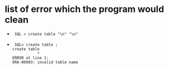 # list of error which the program would clean


<ul>

<li><code> SQL > create table "\n" "\n" </code></li>
<br>
<li><code> SQL> create table ; 
create table
           *
ERROR at line 1:
ORA-00903: invalid table name
</code>
</li>
</ul>

